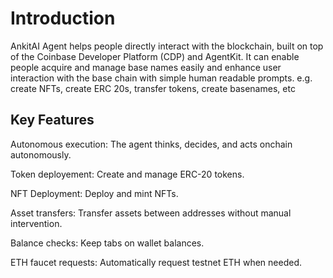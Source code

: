 # Introduction

AnkitAI Agent helps people directly interact with the blockchain, built on top of the Coinbase Developer Platform (CDP) and AgentKit. 
It can enable people acquire and manage base names easily and enhance user interaction with the base chain with simple human readable prompts. e.g. create NFTs, create ERC 20s, transfer tokens, create basenames, etc

## Key Features

Autonomous execution: The agent thinks, decides, and acts onchain autonomously.

Token deployement: Create and manage ERC-20 tokens.

NFT Deployment: Deploy and mint NFTs.

Asset transfers: Transfer assets between addresses without manual intervention.

Balance checks: Keep tabs on wallet balances.

ETH faucet requests: Automatically request testnet ETH when needed.
